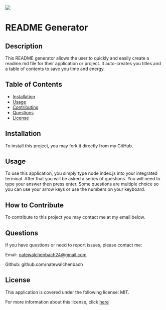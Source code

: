 [![](https://img.shields.io/badge/License-MIT-yellow)](https://opensource.org/licenses/)

# README Generator

## Description

This README generator allows the user to quickly and easily create a readme.md file for their application or project. It auto-creates you titles and a table of contents to save you time and energy.

## Table of Contents

- [Installation](#installation)
- [Usage](#usage)
- [Contributing](#howtocontribute)
- [Questions](#questions)
- [License](#license)

## Installation

To install this project, you may fork it directly from my GitHub.

## Usage

To use this application, you simply type node index.js into your integrated terminal. After that you will be asked a series of questions. You will need to type your answer then press enter. Some questions are multiple choice so you can use your arrow keys or use the numbers on your keyboard.

## How to Contribute

To contribute to this project you may contact me at my email below.

## Questions

If you have questions or need to report issues, please contact me:

Email: natewalchenbach24@gmail.com

Github: github.com/natewalchenbach

## License

This application is covered under the following license: MIT.

For more information about this license, click [here](https://opensource.org/licenses/MIT)
